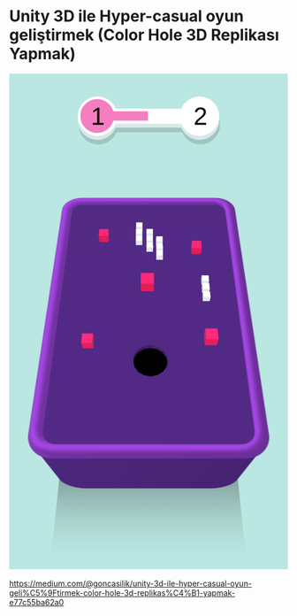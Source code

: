 # Unity 3D ile Hyper-casual oyun geliştirmek (Color Hole 3D Replikası Yapmak)

<img src="https://github.com/goncasilik/ColorHole_Replica/blob/master/4b1850a7-0889-4de0-b64f-3e0825310cba%20(1).jpg" style="width:540px; height:920;"/>

https://medium.com/@goncasilik/unity-3d-ile-hyper-casual-oyun-geli%C5%9Ftirmek-color-hole-3d-replikas%C4%B1-yapmak-e77c55ba62a0
